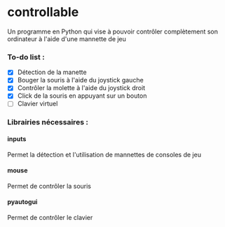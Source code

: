 # controllable
Un programme en Python qui vise à pouvoir contrôler complètement son ordinateur à l'aide d'une mannette de jeu 

### To-do list : 
- [x] Détection de la manette
- [x] Bouger la souris à l'aide du joystick gauche
- [x] Contrôler la molette à l'aide du joystick droit
- [x] Click de la souris en appuyant sur un bouton
- [ ] Clavier virtuel

### Librairies nécessaires : 
#### inputs
Permet la détection et l'utilisation de mannettes de consoles de jeu
#### mouse
Permet de contrôler la souris
#### pyautogui
Permet de contrôler le clavier
